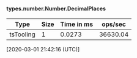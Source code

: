 #### types.number.Number.DecimalPlaces

| Type | Size       | Time in ms | ops/sec |
|------|------------|------------|---------|
| tsTooling | 1 | 0.0273 | 36630.04 |

[2020-03-01 21:42:16 (UTC)]
